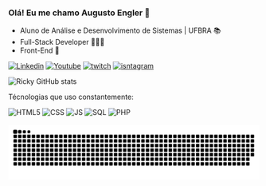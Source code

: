 ### Olá! Eu me chamo Augusto Engler 🫡
- Aluno de Análise e Desenvolvimento de Sistemas | UFBRA 📚
- Full-Stack Developer 👨🏽‍💻
- Front-End 🖤

[![Linkedin](https://img.shields.io/badge/LinkedIn-0077B5?style=for-the-badge&logo=linkedin&logoColor=white)](https://www.linkedin.com/in/augusto-engler-002972304/)
[![Youtube](https://img.shields.io/badge/YouTube-FF0000?style=for-the-badge&logo=youtube&logoColor=white)](https://www.youtube.com/@Rickyz)
[![twitch](https://img.shields.io/badge/Twitch-9146FF?style=for-the-badge&logo=twitch&logoColor=white)](https://www.twitch.tv/iricky1)
[![isntagram](https://img.shields.io/badge/Instagram-E4405F?style=for-the-badge&logo=instagram&logoColor=white)](https://www.instagram.com/ricky.engler/?next=%2F)

![Ricky GitHub stats](https://github-readme-stats.vercel.app/api?username=RickyEngler&show_icons=true&theme=dark)

Técnologias que uso constantemente:

<div style="display: inline_block">
<img aligne="center" alt="HTML5" src="https://img.shields.io/badge/HTML5-E34F26?style=for-the-badge&logo=html5&logoColor=white"/>
<img aligne="center" alt="CSS" src="https://img.shields.io/badge/CSS3-1572B6?style=for-the-badge&logo=css3&logoColor=white"/>
<img aligne="center" alt="JS" src="https://img.shields.io/badge/JavaScript-F7DF1E?style=for-the-badge&logo=javascript&logoColor=black"/>
<img aligne="center" alt="SQL" src="https://img.shields.io/badge/MySQL-00000F?style=for-the-badge&logo=mysql&logoColor=white"/>
<img aligne="center" alt="PHP" src="https://img.shields.io/badge/PHP-777BB4?style=for-the-badge&logo=php&logoColor=white"/>
</div>
<br>

<picture aligne="center">
  <source media="(prefers-color-scheme: dark)" srcset="https://raw.githubusercontent.com/RickyEngler/RickyEngler/output/github-contribution-grid-snake-dark.svg">
  <source media="(prefers-color-scheme: light)" srcset="https://raw.githubusercontent.com/RickyEngler/RickyEngler/output/github-contribution-grid-snake-dark.svg">
  <img aligne="center" alt="github contribution grid snake animation" src="https://raw.githubusercontent.com/RickyEngler/RickyEngler/output/github-contribution-grid-snake.svg">
</picture>

